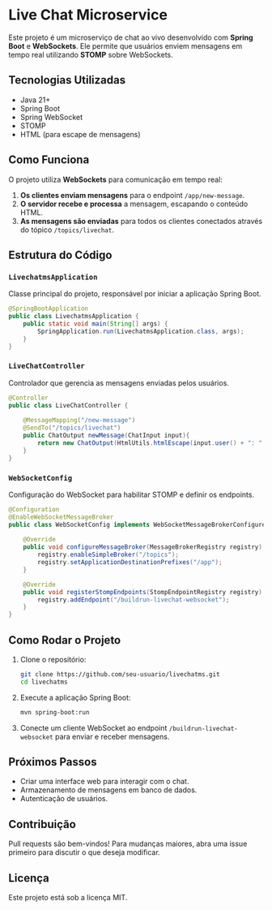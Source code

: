 # Live Chat Microservice

Este projeto é um microserviço de chat ao vivo desenvolvido com **Spring Boot** e **WebSockets**. Ele permite que usuários enviem mensagens em tempo real utilizando **STOMP** sobre WebSockets.

## Tecnologias Utilizadas
- Java 21+
- Spring Boot
- Spring WebSocket
- STOMP
- HTML (para escape de mensagens)

## Como Funciona
O projeto utiliza **WebSockets** para comunicação em tempo real:
1. **Os clientes enviam mensagens** para o endpoint `/app/new-message`.
2. **O servidor recebe e processa** a mensagem, escapando o conteúdo HTML.
3. **As mensagens são enviadas** para todos os clientes conectados através do tópico `/topics/livechat`.

## Estrutura do Código

### `LivechatmsApplication`
Classe principal do projeto, responsável por iniciar a aplicação Spring Boot.

```java
@SpringBootApplication
public class LivechatmsApplication {
    public static void main(String[] args) {
        SpringApplication.run(LivechatmsApplication.class, args);
    }
}
```

### `LiveChatController`
Controlador que gerencia as mensagens enviadas pelos usuários.

```java
@Controller
public class LiveChatController {
    
    @MessageMapping("/new-message")
    @SendTo("/topics/livechat")
    public ChatOutput newMessage(ChatInput input){
        return new ChatOutput(HtmlUtils.htmlEscape(input.user() + ": " + input.message()));
    }
}
```

### `WebSocketConfig`
Configuração do WebSocket para habilitar STOMP e definir os endpoints.

```java
@Configuration
@EnableWebSocketMessageBroker
public class WebSocketConfig implements WebSocketMessageBrokerConfigurer {
    
    @Override
    public void configureMessageBroker(MessageBrokerRegistry registry) {
        registry.enableSimpleBroker("/topics");
        registry.setApplicationDestinationPrefixes("/app");
    }

    @Override
    public void registerStompEndpoints(StompEndpointRegistry registry) {
        registry.addEndpoint("/buildrun-livechat-websocket");
    }
}
```

## Como Rodar o Projeto
1. Clone o repositório:
   ```sh
   git clone https://github.com/seu-usuario/livechatms.git
   cd livechatms
   ```
2. Execute a aplicação Spring Boot:
   ```sh
   mvn spring-boot:run
   ```
3. Conecte um cliente WebSocket ao endpoint `/buildrun-livechat-websocket` para enviar e receber mensagens.

## Próximos Passos
- Criar uma interface web para interagir com o chat.
- Armazenamento de mensagens em banco de dados.
- Autenticação de usuários.

## Contribuição
Pull requests são bem-vindos! Para mudanças maiores, abra uma issue primeiro para discutir o que deseja modificar.

## Licença
Este projeto está sob a licença MIT.

